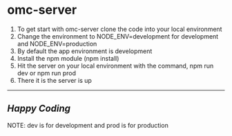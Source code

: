 # omc-server
1) To get start with omc-server clone the code into your local environment
2) Change the environment to NODE_ENV=development for development and       NODE_ENV=production
3) By default the app environment is development
4) Install the npm module (npm install)
5) Hit the server on your local environment with the command, npm run dev or npm run prod
6) There it is the server is up

----------------------------------------------------------------------------------
***Happy Coding***
----------------------------------------------------------------------------------
NOTE: dev is for development and prod is for production

